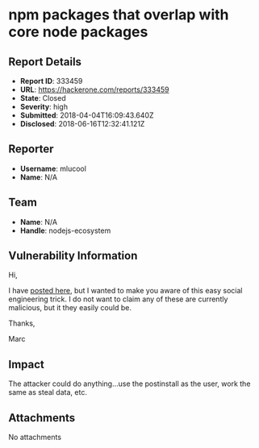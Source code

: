 # npm packages that overlap with core node packages

## Report Details
- **Report ID**: 333459
- **URL**: https://hackerone.com/reports/333459
- **State**: Closed
- **Severity**: high
- **Submitted**: 2018-04-04T16:09:43.640Z
- **Disclosed**: 2018-06-16T12:32:41.121Z

## Reporter
- **Username**: mlucool
- **Name**: N/A

## Team
- **Name**: N/A
- **Handle**: nodejs-ecosystem

## Vulnerability Information
Hi,
  

I have [posted here](https://github.com/npm/registry/issues/306), but I wanted to make you aware of this easy social engineering trick. I do not want to claim any of these are currently malicious, but it they easily could be.

  

Thanks,

Marc

## Impact

The attacker could do anything...use the postinstall as the user, work the same as steal data, etc.

## Attachments
No attachments
